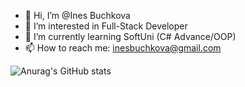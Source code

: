 - 👋 Hi, I’m @Ines Buchkova
- 👀 I’m interested in Full-Stack Developer
- 🌱 I’m currently learning SoftUni (C# Advance/OOP)
- 📫 How to reach me: inesbuchkova@gmail.com

![Anurag's GitHub stats](https://github-readme-stats.vercel.app/api?username=anuraghazra&theme=synthwave&show_icons=true)

